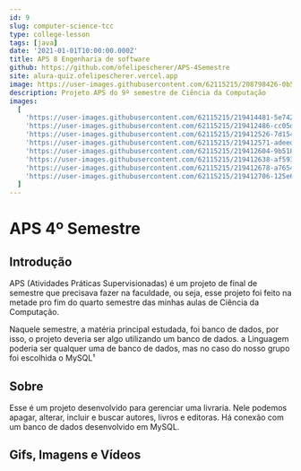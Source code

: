```yaml
---
id: 9
slug: computer-science-tcc
type: college-lesson
tags: [java]
date: '2021-01-01T10:00:00.000Z'
title: APS 8 Engenharia de software
github: https://github.com/ofelipescherer/APS-4Semestre
site: alura-quiz.ofelipescherer.vercel.app
image: https://user-images.githubusercontent.com/62115215/208798426-0b528230-530f-446f-9c1e-04df1b18835d.png
description: Projeto APS do 9º semestre de Ciência da Computação
images:
  [
    'https://user-images.githubusercontent.com/62115215/219414481-5e742828-8b76-45ef-8d0a-f98fdfba2aa1.gif',
    'https://user-images.githubusercontent.com/62115215/219412486-cc05d257-6e7a-4c3f-b0c7-9ea58169fbeb.png',
    'https://user-images.githubusercontent.com/62115215/219412526-7d154ee9-a50a-42cc-bc03-d4a1ed9bb78c.png',
    'https://user-images.githubusercontent.com/62115215/219412571-adeed80b-7312-42d7-8168-c9fedda435c3.png',
    'https://user-images.githubusercontent.com/62115215/219412604-9b51845a-e2ff-47ab-b455-6e5385436bb9.png',
    'https://user-images.githubusercontent.com/62115215/219412638-af593bc1-0bd8-41e2-b9d6-012aee99146d.png',
    'https://user-images.githubusercontent.com/62115215/219412678-a7654024-8cef-41e2-a0cd-011ab7daa3a3.png',
    'https://user-images.githubusercontent.com/62115215/219412706-125e60de-96f6-4af6-8afb-de8ad085b0ff.png'
  ]
---
```


# APS 4º Semestre

## Introdução

APS (Atividades Práticas Supervisionadas) é um projeto de final de semestre que precisava fazer na faculdade, ou seja, esse projeto foi feito na metade pro fim do quarto semestre das minhas aulas de Ciência da Computação.

Naquele semestre, a matéria principal estudada, foi banco de dados, por isso, o projeto deveria ser algo utilizando um banco de dados. a Linguagem poderia ser qualquer uma de banco de dados, mas no caso do nosso grupo foi escolhida o MySQL¹

## Sobre

Esse é um projeto desenvolvido para gerenciar uma livraria. Nele podemos apagar, alterar, incluir e buscar autores, livros e editoras. Há conexão com um banco de dados desenvolvido em MySQL.

## Gifs, Imagens e Vídeos

